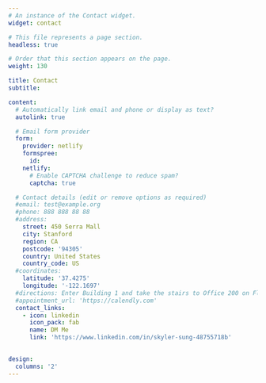 ```yaml
---
# An instance of the Contact widget.
widget: contact

# This file represents a page section.
headless: true

# Order that this section appears on the page.
weight: 130

title: Contact
subtitle:

content:
  # Automatically link email and phone or display as text?
  autolink: true

  # Email form provider
  form:
    provider: netlify
    formspree:
      id:
    netlify:
      # Enable CAPTCHA challenge to reduce spam?
      captcha: true

  # Contact details (edit or remove options as required)
  #email: test@example.org
  #phone: 888 888 88 88
  #address:
    street: 450 Serra Mall
    city: Stanford
    region: CA
    postcode: '94305'
    country: United States
    country_code: US
  #coordinates:
    latitude: '37.4275'
    longitude: '-122.1697'
  #directions: Enter Building 1 and take the stairs to Office 200 on Floor 2
  #appointment_url: 'https://calendly.com'
  contact_links:
    - icon: linkedin
      icon_pack: fab
      name: DM Me
      link: 'https://www.linkedin.com/in/skyler-sung-48755718b'
    

design:
  columns: '2'
---
```

